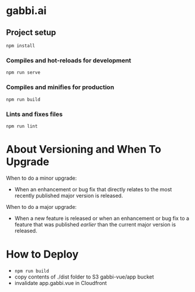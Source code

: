 # gabbi.ai

## Project setup
```
npm install
```

### Compiles and hot-reloads for development
```
npm run serve
```

### Compiles and minifies for production
```
npm run build
```

### Lints and fixes files
```
npm run lint
```

# About Versioning and When To Upgrade
When to do a minor upgrade:
- When an enhancement or bug fix that directly relates to the most recently
published major version is released.

When to do a major upgrade:
- When a new feature is released or when an enhancement or bug fix to a feature
that was published _earlier_ than the current major version is released.

# How to Deploy
- `npm run build`
- copy contents of ./dist folder to S3 gabbi-vue/app bucket
- invalidate app.gabbi.vue in Cloudfront